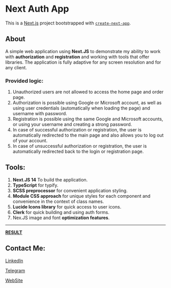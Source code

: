 
# Next Auth App

This is a [Next.js](https://nextjs.org/) project bootstrapped with [`create-next-app`](https://github.com/vercel/next.js/tree/canary/packages/create-next-app).

## About 

A simple web application using **Next.JS** to demonstrate my ability to work with **authorization** and **registration** and working with tools that offer libraries. 
The application is fully adaptive for any screen resolution and for any client. 

### **Provided logic:**

1. Unauthorized users are not allowed to access the home page and order page. 
2. Authorization is possible using Google or Microsoft account, as well as using user credentials (automatically when loading the page) and username with password.
3. Registration is possible using the same Google and Microsoft accounts, or using your username and creating a strong password.
4. In case of successful authorization or registration, the user is automatically redirected to the main page and also allows you to log out of your account.
5. In case of unsuccessful authorization or registration, the user is automatically redirected back to the login or registration page.


## Tools:

1. **Next.JS 14** To build the application.
2. **TypeScript** for typify.
3. **SCSS preprocessor** for convenient application styling.
4. **Module CSS approach** for unique styles for each component and convenience in the context of class names.
5. **Lucide Icons library** for quick access to user icons.
6. **Clerk** for quick building and using auth forms.
7. Nex.JS image and font **optimization features**.

---

[**RESULT**](https://next-auth-app-eosin.vercel.app/)


## Contact Me:

[LinkedIn](https://www.linkedin.com/in/dmytro-dziubenko-a7285420b/)

[Telegram](https://t.me/dmitriyyyfeedback_bot)

[WebSite](https://benko-cv.vercel.app/write-me)
